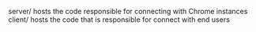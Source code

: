 server/ hosts the code responsible for connecting with Chrome instances
client/ hosts the code that is responsible for connect with end users